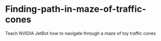 # Finding-path-in-maze-of-traffic-cones
Teach NVIDIA JetBot how to navigate through a maze of toy traffic cones
